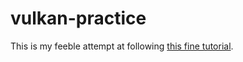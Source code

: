 # vulkan-practice

This is my feeble attempt at following [this fine tutorial](https://vulkan-tutorial.com/).

